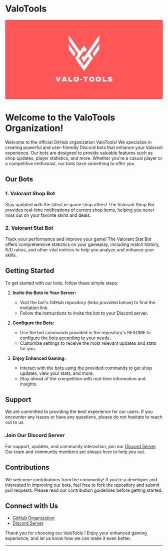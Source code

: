 # ValoTools

![Banner](https://github.com/valoTools/.github/blob/main/profile/2.png)



# Welcome to the ValoTools Organization!

Welcome to the official GitHub organization ValoTools! We specialize in creating powerful and user-friendly Discord bots that enhance your Valorant experience. Our bots are designed to provide valuable features such as shop updates, player statistics, and more. Whether you're a casual player or a competitive enthusiast, our bots have something to offer you.

## Our Bots

### 1. Valorant Shop Bot
Stay updated with the latest in-game shop offers! The Valorant Shop Bot provides real-time notifications of current shop items, helping you never miss out on your favorite skins and deals.

### 2. Valorant Stat Bot
Track your performance and improve your game! The Valorant Stat Bot offers comprehensive statistics on your gameplay, including match history, K/D ratios, and other vital metrics to help you analyze and enhance your skills.

## Getting Started

To get started with our bots, follow these simple steps:

1. **Invite the Bots to Your Server:**
   - Visit the bot's GitHub repository (links provided below) to find the invitation link.
   - Follow the instructions to invite the bot to your Discord server.

2. **Configure the Bots:**
   - Use the bot commands provided in the repository's README to configure the bots according to your needs.
   - Customize settings to receive the most relevant updates and stats for you.

3. **Enjoy Enhanced Gaming:**
   - Interact with the bots using the provided commands to get shop updates, view your stats, and more.
   - Stay ahead of the competition with real-time information and insights.

## Support

We are committed to providing the best experience for our users. If you encounter any issues or have any questions, please do not hesitate to reach out to us.

### Join Our Discord Server

For support, updates, and community interaction, join our [Discord Server](https://discord.gg/m5mSyTV7RR). Our team and community members are always here to help you out.



## Contributions

We welcome contributions from the community! If you're a developer and interested in improving our bots, feel free to fork the repository and submit pull requests. Please read our contribution guidelines before getting started.

## Connect with Us

- [GitHub Organization](https://github.com/valoTools/)
- [Discord Server](https://discord.gg/m5mSyTV7RR)


Thank you for choosing our ValoTools ! Enjoy your enhanced gaming experience, and let us know how we can make it even better.

---
